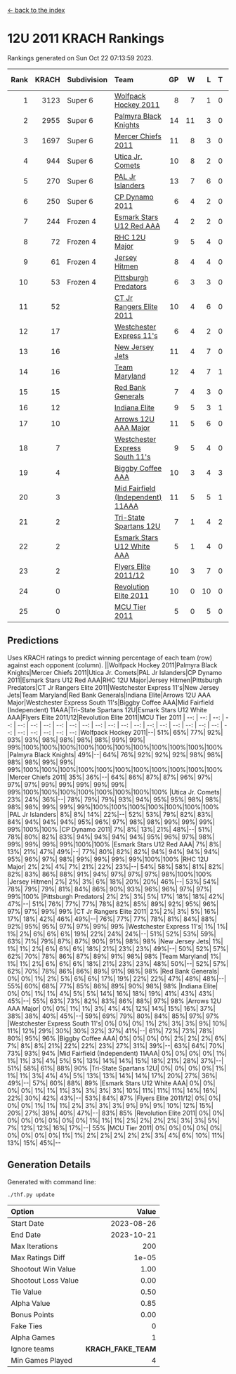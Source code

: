[<- back to the index](readme.md)
# 12U 2011 KRACH Rankings
Rankings generated on Sun Oct 22 07:13:59 2023.

Rank|KRACH|Subdivision|Team|GP|W|L|T|OTW|OTL|SoS|Exp Wins|Win Diff
---:|---:|:---|:---|---:|---:|---:|---:|---:|---:|---:|---:|---:
1|3123|Super 6|[Wolfpack Hockey 2011](https://gamesheetstats.com/seasons/3664/teams/140937/schedule)|8|7|1|0|0|0|725|7.8|-0.0
2|2955|Super 6|[Palmyra Black Knights](https://gamesheetstats.com/seasons/3664/teams/140949/schedule)|14|11|3|0|0|0|1035|11.8|-0.0
3|1697|Super 6|[Mercer Chiefs 2011](https://gamesheetstats.com/seasons/3664/teams/140936/schedule)|11|8|3|0|0|0|1084|8.8|-0.0
4|944|Super 6|[Utica Jr. Comets](https://gamesheetstats.com/seasons/3664/teams/140945/schedule)|10|8|2|0|1|0|604|8.8|-0.0
5|270|Super 6|[PAL Jr Islanders](https://gamesheetstats.com/seasons/3664/teams/140943/schedule)|13|7|6|0|0|0|824|7.8|-0.0
6|250|Super 6|[CP Dynamo 2011](https://gamesheetstats.com/seasons/3664/teams/140944/schedule)|6|4|2|0|0|0|905|4.8|-0.0
7|244|Frozen 4|[Esmark Stars U12 Red AAA](https://gamesheetstats.com/seasons/3664/teams/140951/schedule)|4|2|2|0|0|0|703|2.8|-0.0
8|72|Frozen 4|[RHC 12U Major](https://gamesheetstats.com/seasons/3664/teams/140941/schedule)|9|5|4|0|0|1|251|5.8|-0.0
9|61|Frozen 4|[Jersey Hitmen](https://gamesheetstats.com/seasons/3664/teams/140938/schedule)|8|4|4|0|0|0|122|4.8|-0.0
10|53|Frozen 4|[Pittsburgh Predators](https://gamesheetstats.com/seasons/3664/teams/140950/schedule)|6|3|3|0|0|0|500|3.8|-0.0
11|52||[CT Jr Rangers Elite 2011](https://gamesheetstats.com/seasons/3664/teams/140931/schedule)|10|4|6|0|0|0|784|4.8|-0.0
12|17||[Westchester Express 11's](https://gamesheetstats.com/seasons/3664/teams/140948/schedule)|6|4|2|0|0|0|16|4.9|0.0
13|16||[New Jersey Jets](https://gamesheetstats.com/seasons/3664/teams/140939/schedule)|11|4|7|0|1|0|204|4.8|-0.0
14|16||[Team Maryland](https://gamesheetstats.com/seasons/3664/teams/140954/schedule)|12|4|7|1|0|0|922|5.4|0.0
15|15||[Red Bank Generals](https://gamesheetstats.com/seasons/3664/teams/140940/schedule)|7|4|3|0|0|0|49|4.9|0.0
16|12||[Indiana Elite](https://gamesheetstats.com/seasons/3664/teams/144353/schedule)|9|5|3|1|0|0|35|6.4|0.0
17|10||[Arrows 12U AAA Major](https://gamesheetstats.com/seasons/3664/teams/140946/schedule)|11|5|6|0|1|0|203|5.9|0.0
18|7||[Westchester Express South 11's](https://gamesheetstats.com/seasons/3664/teams/140947/schedule)|9|5|4|0|0|0|36|5.9|0.0
19|4||[Biggby Coffee AAA](https://gamesheetstats.com/seasons/3664/teams/144351/schedule)|10|3|4|3|0|0|7|5.4|0.0
20|3||[Mid Fairfield (Independent) 11AAA](https://gamesheetstats.com/seasons/3664/teams/140933/schedule)|11|5|5|1|0|1|6|6.4|0.0
21|2||[Tri-State Spartans 12U](https://gamesheetstats.com/seasons/3664/teams/144352/schedule)|7|1|4|2|0|0|6|2.9|0.0
22|2||[Esmark Stars U12 White AAA](https://gamesheetstats.com/seasons/3664/teams/140952/schedule)|5|1|4|0|0|0|18|1.9|0.0
23|2||[Flyers Elite 2011/12](https://gamesheetstats.com/seasons/3664/teams/140942/schedule)|10|3|7|0|0|1|8|3.9|0.0
24|0||[Revolution Elite 2011](https://gamesheetstats.com/seasons/3664/teams/140953/schedule)|10|0|10|0|0|0|18|0.9|0.0
25|0||[MCU Tier 2011](https://gamesheetstats.com/seasons/3664/teams/140932/schedule)|5|0|5|0|0|0|2|0.9|0.0

## Predictions
Uses KRACH ratings to predict winning percentage of each team (row) against each opponent (column).
||Wolfpack Hockey 2011|Palmyra Black Knights|Mercer Chiefs 2011|Utica Jr. Comets|PAL Jr Islanders|CP Dynamo 2011|Esmark Stars U12 Red AAA|RHC 12U Major|Jersey Hitmen|Pittsburgh Predators|CT Jr Rangers Elite 2011|Westchester Express 11's|New Jersey Jets|Team Maryland|Red Bank Generals|Indiana Elite|Arrows 12U AAA Major|Westchester Express South 11's|Biggby Coffee AAA|Mid Fairfield (Independent) 11AAA|Tri-State Spartans 12U|Esmark Stars U12 White AAA|Flyers Elite 2011/12|Revolution Elite 2011|MCU Tier 2011
| --: | --: | --: | --: | --: | --: | --: | --: | --: | --: | --: | --: | --: | --: | --: | --: | --: | --: | --: | --: | --: | --: | --: | --: | --: | --: 
|Wolfpack Hockey 2011|--| 51%| 65%| 77%| 92%| 93%| 93%| 98%| 98%| 98%| 98%| 99%| 99%| 99%|100%|100%|100%|100%|100%|100%|100%|100%|100%|100%|100%
|Palmyra Black Knights| 49%|--| 64%| 76%| 92%| 92%| 92%| 98%| 98%| 98%| 98%| 99%| 99%| 99%|100%|100%|100%|100%|100%|100%|100%|100%|100%|100%|100%
|Mercer Chiefs 2011| 35%| 36%|--| 64%| 86%| 87%| 87%| 96%| 97%| 97%| 97%| 99%| 99%| 99%| 99%| 99%| 99%|100%|100%|100%|100%|100%|100%|100%|100%
|Utica Jr. Comets| 23%| 24%| 36%|--| 78%| 79%| 79%| 93%| 94%| 95%| 95%| 98%| 98%| 98%| 98%| 99%| 99%| 99%|100%|100%|100%|100%|100%|100%|100%
|PAL Jr Islanders|  8%|  8%| 14%| 22%|--| 52%| 53%| 79%| 82%| 83%| 84%| 94%| 94%| 94%| 95%| 96%| 97%| 98%| 98%| 99%| 99%| 99%| 99%|100%|100%
|CP Dynamo 2011|  7%|  8%| 13%| 21%| 48%|--| 51%| 78%| 80%| 82%| 83%| 94%| 94%| 94%| 94%| 95%| 96%| 97%| 98%| 99%| 99%| 99%| 99%|100%|100%
|Esmark Stars U12 Red AAA|  7%|  8%| 13%| 21%| 47%| 49%|--| 77%| 80%| 82%| 82%| 94%| 94%| 94%| 94%| 95%| 96%| 97%| 98%| 99%| 99%| 99%| 99%|100%|100%
|RHC 12U Major|  2%|  2%|  4%|  7%| 21%| 22%| 23%|--| 54%| 58%| 58%| 81%| 82%| 82%| 83%| 86%| 88%| 91%| 94%| 97%| 97%| 97%| 98%|100%|100%
|Jersey Hitmen|  2%|  2%|  3%|  6%| 18%| 20%| 20%| 46%|--| 53%| 54%| 78%| 79%| 79%| 81%| 84%| 86%| 90%| 93%| 96%| 96%| 97%| 97%| 99%|100%
|Pittsburgh Predators|  2%|  2%|  3%|  5%| 17%| 18%| 18%| 42%| 47%|--| 51%| 76%| 77%| 77%| 78%| 82%| 85%| 89%| 92%| 95%| 96%| 97%| 97%| 99%| 99%
|CT Jr Rangers Elite 2011|  2%|  2%|  3%|  5%| 16%| 17%| 18%| 42%| 46%| 49%|--| 76%| 77%| 77%| 78%| 81%| 84%| 88%| 92%| 95%| 95%| 97%| 97%| 99%| 99%
|Westchester Express 11's|  1%|  1%|  1%|  2%|  6%|  6%|  6%| 19%| 22%| 24%| 24%|--| 51%| 52%| 53%| 59%| 63%| 71%| 79%| 87%| 87%| 90%| 91%| 98%| 98%
|New Jersey Jets|  1%|  1%|  1%|  2%|  6%|  6%|  6%| 18%| 21%| 23%| 23%| 49%|--| 50%| 52%| 57%| 62%| 70%| 78%| 86%| 87%| 89%| 91%| 98%| 98%
|Team Maryland|  1%|  1%|  1%|  2%|  6%|  6%|  6%| 18%| 21%| 23%| 23%| 48%| 50%|--| 52%| 57%| 62%| 70%| 78%| 86%| 86%| 89%| 91%| 98%| 98%
|Red Bank Generals|  0%|  0%|  1%|  2%|  5%|  6%|  6%| 17%| 19%| 22%| 22%| 47%| 48%| 48%|--| 55%| 60%| 68%| 77%| 85%| 86%| 89%| 90%| 98%| 98%
|Indiana Elite|  0%|  0%|  1%|  1%|  4%|  5%|  5%| 14%| 16%| 18%| 19%| 41%| 43%| 43%| 45%|--| 55%| 63%| 73%| 82%| 83%| 86%| 88%| 97%| 98%
|Arrows 12U AAA Major|  0%|  0%|  1%|  1%|  3%|  4%|  4%| 12%| 14%| 15%| 16%| 37%| 38%| 38%| 40%| 45%|--| 59%| 69%| 79%| 80%| 84%| 85%| 97%| 97%
|Westchester Express South 11's|  0%|  0%|  0%|  1%|  2%|  3%|  3%|  9%| 10%| 11%| 12%| 29%| 30%| 30%| 32%| 37%| 41%|--| 61%| 72%| 73%| 78%| 80%| 95%| 96%
|Biggby Coffee AAA|  0%|  0%|  0%|  0%|  2%|  2%|  2%|  6%|  7%|  8%|  8%| 21%| 22%| 22%| 23%| 27%| 31%| 39%|--| 63%| 64%| 70%| 73%| 93%| 94%
|Mid Fairfield (Independent) 11AAA|  0%|  0%|  0%|  0%|  1%|  1%|  1%|  3%|  4%|  5%|  5%| 13%| 14%| 14%| 15%| 18%| 21%| 28%| 37%|--| 51%| 58%| 61%| 88%| 90%
|Tri-State Spartans 12U|  0%|  0%|  0%|  0%|  1%|  1%|  1%|  3%|  4%|  4%|  5%| 13%| 13%| 14%| 14%| 17%| 20%| 27%| 36%| 49%|--| 57%| 60%| 88%| 89%
|Esmark Stars U12 White AAA|  0%|  0%|  0%|  0%|  1%|  1%|  1%|  3%|  3%|  3%|  3%| 10%| 11%| 11%| 11%| 14%| 16%| 22%| 30%| 42%| 43%|--| 53%| 84%| 87%
|Flyers Elite 2011/12|  0%|  0%|  0%|  0%|  1%|  1%|  1%|  2%|  3%|  3%|  3%|  9%|  9%|  9%| 10%| 12%| 15%| 20%| 27%| 39%| 40%| 47%|--| 83%| 85%
|Revolution Elite 2011|  0%|  0%|  0%|  0%|  0%|  0%|  0%|  0%|  1%|  1%|  1%|  2%|  2%|  2%|  2%|  3%|  3%|  5%|  7%| 12%| 12%| 16%| 17%|--| 55%
|MCU Tier 2011|  0%|  0%|  0%|  0%|  0%|  0%|  0%|  0%|  0%|  1%|  1%|  2%|  2%|  2%|  2%|  2%|  3%|  4%|  6%| 10%| 11%| 13%| 15%| 45%|--

## Generation Details

Generated with command line:
```
./thf.py update
```

| Option | Value |
| :----- | ----: |
| Start Date | 2023-08-26 |
| End Date | 2023-10-21 |
| Max Iterations | 200 |
| Max Ratings Diff | 1e-05 |
| Shootout Win Value | 1.00 |
| Shootout Loss Value | 0.00 |
| Tie Value | 0.50 |
| Alpha Value | 0.85 |
| Bonus Points | 0.00 |
| Fake Ties | 0 |
| Alpha Games | 1 |
| Ignore teams | __KRACH_FAKE_TEAM__ |
| Min Games Played | 4 |

